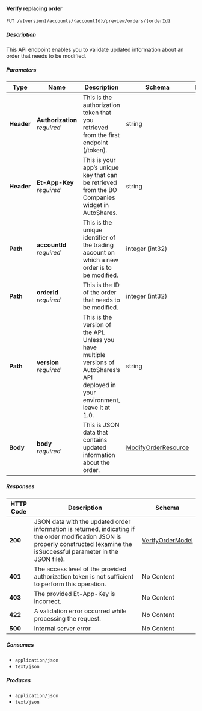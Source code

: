 
<a name="orders_previewmodifyorder"></a>
#### Verify replacing order
```
PUT /v{version}/accounts/{accountId}/preview/orders/{orderId}
```


##### Description
This API endpoint enables you to validate updated information about an order that needs to be modified.


##### Parameters

|Type|Name|Description|Schema|Default|
|---|---|---|---|---|
|**Header**|**Authorization**  <br>*required*|This is the authorization token that you retrieved from the first endpoint (/token).|string||
|**Header**|**Et-App-Key**  <br>*required*|This is your app’s unique key that can be retrieved from the BO Companies widget in AutoShares.|string||
|**Path**|**accountId**  <br>*required*|This is the unique identifier of the trading account on which a new order is to be modified.|integer (int32)||
|**Path**|**orderId**  <br>*required*|This is the ID of the order that needs to be modified.|integer (int32)||
|**Path**|**version**  <br>*required*|This is the version of the API. Unless you have multiple versions of AutoShares’s API deployed in your environment, leave it at 1.0.|string|`"1"`|
|**Body**|**body**  <br>*required*|This is JSON data that contains updated information about the order.|[ModifyOrderResource](#modifyorderresource)||


##### Responses

|HTTP Code|Description|Schema|
|---|---|---|
|**200**|JSON data with the updated order information is returned, indicating if the order modification JSON is properly constructed (examine the isSuccessful parameter in the JSON file).|[VerifyOrderModel](#verifyordermodel)|
|**401**|The access level of the provided authorization token is not sufficient to perform this operation.|No Content|
|**403**|The provided Et-App-Key is incorrect.|No Content|
|**422**|A validation error occurred while processing the request.|No Content|
|**500**|Internal server error|No Content|


##### Consumes

* `application/json`
* `text/json`


##### Produces

* `application/json`
* `text/json`



